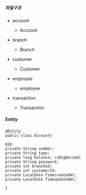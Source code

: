 ##### 파일구조
- account  
	- Account

- branch  
	- Branch  
- customer  
	- Customer  
- employee  
	- employee  
- transaction  
	- Transaction  

##### Entity
```	
@Entity
public class Account{

@Id
private String number;
private String type;
private long balance; //BigDecimal
private String password;
private int branchId;
private int customerId;
private LocalDate TimecreatedAt;
private LocalDate TimeupdatedAt;

}
```
